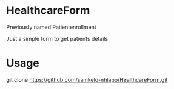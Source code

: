 # HealthcareForm
Previously named Patientenrollment


Just a simple form to get patients details 

# Usage
git clone https://github.com/samkelo-nhlapo/HealthcareForm.git
